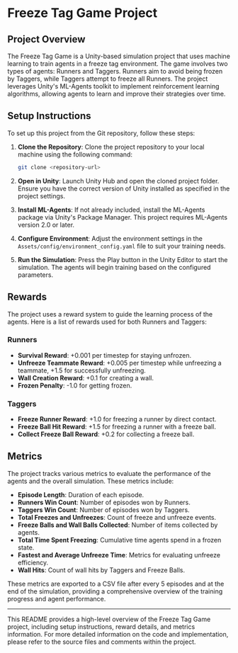 # Freeze Tag Game Project

## Project Overview
The Freeze Tag Game is a Unity-based simulation project that uses machine learning to train agents in a freeze tag environment. The game involves two types of agents: Runners and Taggers. Runners aim to avoid being frozen by Taggers, while Taggers attempt to freeze all Runners. The project leverages Unity's ML-Agents toolkit to implement reinforcement learning algorithms, allowing agents to learn and improve their strategies over time.

## Setup Instructions
To set up this project from the Git repository, follow these steps:

1. **Clone the Repository**: Clone the project repository to your local machine using the following command:
   ```bash
   git clone <repository-url>
   ```

2. **Open in Unity**: Launch Unity Hub and open the cloned project folder. Ensure you have the correct version of Unity installed as specified in the project settings.

3. **Install ML-Agents**: If not already included, install the ML-Agents package via Unity's Package Manager. This project requires ML-Agents version 2.0 or later.

4. **Configure Environment**: Adjust the environment settings in the `Assets/config/environment_config.yaml` file to suit your training needs.

5. **Run the Simulation**: Press the Play button in the Unity Editor to start the simulation. The agents will begin training based on the configured parameters.

## Rewards
The project uses a reward system to guide the learning process of the agents. Here is a list of rewards used for both Runners and Taggers:

### Runners
- **Survival Reward**: +0.001 per timestep for staying unfrozen.
- **Unfreeze Teammate Reward**: +0.005 per timestep while unfreezing a teammate, +1.5 for successfully unfreezing.
- **Wall Creation Reward**: +0.1 for creating a wall.
- **Frozen Penalty**: -1.0 for getting frozen.

### Taggers
- **Freeze Runner Reward**: +1.0 for freezing a runner by direct contact.
- **Freeze Ball Hit Reward**: +1.5 for freezing a runner with a freeze ball.
- **Collect Freeze Ball Reward**: +0.2 for collecting a freeze ball.

## Metrics
The project tracks various metrics to evaluate the performance of the agents and the overall simulation. These metrics include:

- **Episode Length**: Duration of each episode.
- **Runners Win Count**: Number of episodes won by Runners.
- **Taggers Win Count**: Number of episodes won by Taggers.
- **Total Freezes and Unfreezes**: Count of freeze and unfreeze events.
- **Freeze Balls and Wall Balls Collected**: Number of items collected by agents.
- **Total Time Spent Freezing**: Cumulative time agents spend in a frozen state.
- **Fastest and Average Unfreeze Time**: Metrics for evaluating unfreeze efficiency.
- **Wall Hits**: Count of wall hits by Taggers and Freeze Balls.

These metrics are exported to a CSV file after every 5 episodes and at the end of the simulation, providing a comprehensive overview of the training progress and agent performance.

---

This README provides a high-level overview of the Freeze Tag Game project, including setup instructions, reward details, and metrics information. For more detailed information on the code and implementation, please refer to the source files and comments within the project. 